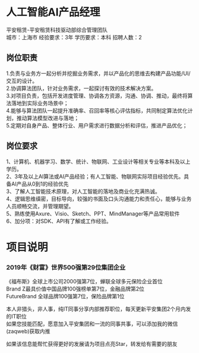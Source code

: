 # 人工智能AI产品经理
平安租赁-平安租赁科技驱动部综合管理团队  
城市：上海市 经验要求：3年 学历要求：本科  招聘人数：2

## 岗位职责
1.负责与业务方一起分析并挖掘业务需求，并以产品化的思维去构建产品功能/UI/交互的设计。   
2.协调算法团队，针对业务需求，一起探讨有效的技术解决方案。   
3.对项目负责，包括开发进度管理、协调各方资源，沟通、协调、推动，最终将算法落地到实际业务场景中；   
4.能够与算法团队一起提升准确率、召回率等核心评估指标，共同制定算法优化计划，推动算法模型改进与落地；   
5.定期对自身产品、整体行业、用户需求进行数据分析和评估，推进产品优化；

## 岗位要求
1、计算机、机器学习、数学、统计、物联网、工业设计等相关专业等本科及以上学历。   
2、3年及以上AI算法或AI产品经验；有人工智能、物联网实际项目经验优先。具备AI产品从0到1的经验优先   
3、了解人工智能技术原理，对人工智能的落地及商业化充满热诚。   
4、逻辑思维缜密，目标导向，较强的书面及口头沟通能力和责任心，能够与业务人员顺畅交流，并管理期望。   
5、熟练使用Axure、Visio、Sketch、PPT、MindManager等产品常用软件   
6、加分项：对SDK、API有了解或工作经验。

# 项目说明

### 2019年《财富》世界500强第29位集团企业
《福布斯》全球上市公司2000强第7位，蝉联全球多元保险企业首位  
Brand Z最具价值中国品牌100强榜单第7位，金融品牌第2位  
FutureBrand 全球品牌100强第7位，保险品牌第1位

本人非猎头，非人事，纯IT同事分享内部推荐职位，每天更新平安集团2个月内发的IT职位  
如果您技能匹配，愿意加入平安集团和一流的同事共事，可以添加我的微信(zaqweb)获取内推 

如果该信息能帮忙获得更好的发展请为项目点亮Star，转发给有需要的朋友




